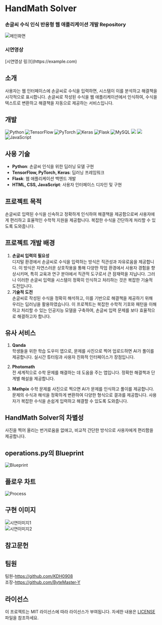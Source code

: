 # HandMath Solver
### 손글씨 수식 인식 반응형 웹 애플리케이션 개발 Repository </br>
![메인화면](https://github.com/user-attachments/assets/a10037cd-3193-47cb-93dc-0ef2e9f370c3)
</br>
<h3>시연영상</h3>
[시연영상 링크](https://example.com)
</br>

## 소개
사용자는 웹 인터페이스에 손글씨로 수식을 입력하면, 시스템이 이를 분석하고 해결책을 시각적으로 표시합니다. 손글씨로 작성된 수식을 웹 애플리케이션에서 인식하여, 수식을 텍스트로 변환하고 해결책을 자동으로 제공하는 서비스입니다.

## 개발
![Python](https://img.shields.io/badge/python-%23333333.svg?style=for-the-badge&logo=python&logoColor=white)
![TensorFlow](https://img.shields.io/badge/tensorflow-%23FF6F00.svg?style=for-the-badge&logo=tensorflow&logoColor=white)
![PyTorch](https://img.shields.io/badge/pytorch-%23EE4C2C.svg?style=for-the-badge&logo=pytorch&logoColor=white)
![Keras](https://img.shields.io/badge/keras-%23D00000.svg?style=for-the-badge&logo=keras&logoColor=white)
![Flask](https://img.shields.io/badge/flask-000000?style=for-the-badge&logo=flask&logoColor=white)
<img src="https://img.shields.io/badge/mysql-4479A1.svg?style=for-the-badge&logo=mysql&logoColor=white" alt="MySQL" style="max-height: 40px;">
<img src="https://img.shields.io/badge/html5-E34F26?style=for-the-badge&logo=html5&logoColor=white"> 
<img src="https://img.shields.io/badge/css-1572B6?style=for-the-badge&logo=css3&logoColor=white"> 
<img src="https://img.shields.io/badge/javascript-%23323330.svg?style=for-the-badge&logo=javascript&logoColor=%23F7DF1E" alt="JavaScript" style="max-height: 40px;">

## 사용 기술
- **Python**: 손글씨 인식을 위한 딥러닝 모델 구현
- **TensorFlow, PyTorch, Keras**: 딥러닝 프레임워크
- **Flask**: 웹 애플리케이션 백엔드 개발
- **HTML, CSS, JavaScript**: 사용자 인터페이스 디자인 및 구현

## 프로젝트 목적
손글씨로 입력된 수식을 신속하고 정확하게 인식하여 해결책을 제공함으로써 사용자에게 편리하고 효율적인 수학적 지원을 제공합니다. 복잡한 수식을 간단하게 처리할 수 있도록 도와줍니다.

## 프로젝트 개발 배경
1. **손글씨 입력의 필요성**  
디지털 환경에서 손글씨로 수식을 입력하는 방식은 직관성과 자유로움을 제공합니다. 이 방식은 자연스러운 상호작용을 통해 다양한 작업 환경에서 사용자 경험을 향상시키며, 특히 교육과 연구 분야에서 직관적 도구로서 큰 잠재력을 지닙니다. 그러나 이러한 손글씨 입력을 시스템이 정확히 인식하고 처리하는 것은 복잡한 기술적 도전입니다.
2. **기술적 도전**  
손글씨로 작성된 수식을 정확히 해석하고, 이를 기반으로 해결책을 제공하기 위해 우리는 딥러닝을 활용하였습니다. 이 프로젝트는 복잡한 수학적 기호와 패턴을 이해하고 처리할 수 있는 인공지능 모델을 구축하여, 손글씨 입력 문제를 보다 효율적으로 해결하고자 합니다.


## 유사 서비스

1. **Qanda**  
   학생들을 위한 학습 도우미 앱으로, 문제를 사진으로 찍어 업로드하면 AI가 풀이를 제공합니다. 실시간 튜터링과 사용자 친화적 인터페이스가 장점입니다.

2. **Photomath**  
   전 세계적으로 수학 문제를 해결하는 데 도움을 주는 앱입니다. 정확한 해결책과 단계별 해설을 제공합니다.
3. **Mathpix**
   수학 문제를 사진으로 찍으면 AI가 문제를 인식하고 풀이를 제공합니다. 문제의 수식과 해석을 정확하게 변환하여 다양한 형식으로 결과를 제공합니다. 사용자가 복잡한 수식을 손쉽게 입력하고 해결할 수 있도록 도와줍니다.

## HandMath Solver의 차별성
사진을 찍어 올리는 번거로움을 없애고, 비교적 간단한 방식으로 사용자에게 편리함을 제공합니다.

## operations.py의 Blueprint
![Blueprint](https://github.com/user-attachments/assets/d9923cd1-9931-4017-8e41-a2d80cf137e6)


## 플로우 차트
![Process](https://github.com/user-attachments/assets/a20c41da-b58d-45af-94cb-0747dedb0d85)


## 구현 이미지
![시연이미지1](https://github.com/user-attachments/assets/27860a21-9643-46ae-b413-45d71d37aece) </br>
![시연이미지2](https://github.com/user-attachments/assets/668ae194-775c-4f05-8878-7eeacf387ccb)


## 참고문헌


## 팀원
팀원-https://github.com/KDH0908 </br>
조장-https://github.com/ByteMaster-Y
## 라이선스
이 프로젝트는 MIT 라이선스에 따라 라이선스가 부여됩니다. 자세한 내용은 [LICENSE](LICENSE) 파일을 참조하세요.
